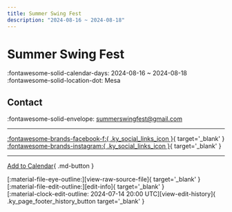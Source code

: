 ```yaml
---
title: Summer Swing Fest
description: "2024-08-16 ~ 2024-08-18"
---
```


# Summer Swing Fest 

:fontawesome-solid-calendar-days: 2024-08-16 ~ 2024-08-18  
:fontawesome-solid-location-dot: Mesa  

## Contact

:fontawesome-solid-envelope: <summerswingfest@gmail.com>  

---

 [:fontawesome-brands-facebook-f:{ .ky_social_links_icon }](https://www.facebook.com/profile.php?id=61556376145233){ target='_blank' } [:fontawesome-brands-instagram:{ .ky_social_links_icon }](https://instagram.com/summerswingfest){ target='_blank' }

---

[Add to Calendar](https://swing.news/ics/en/2024/us/summer-swing-fest-2024.ics){ .md-button }

<div class="ky_page_footer" markdown>
<div class="ky_page_footer_trailing" markdown="span">
[:material-file-eye-outline:][view-raw-source-file]{ target='_blank' }
[:material-file-edit-outline:][edit-info]{ target='_blank' }
</div>
<div class="ky_page_footer_leading" markdown="span">
[:material-clock-edit-outline: 2024-07-14 20:00 UTC][view-edit-history]{ .ky_page_footer_history_button target='_blank' }
</div>
</div>

[view-raw-source-file]: https://github.com/swingdance/events/blob/main/2024/us/summer-swing-fest-2024.json "View Raw Source File"
[edit-info]: https://github.com/swingdance/events/issues/new?assignees=&labels=update+event&projects=&template=03-update_entity.yml&title=%5B2024%2Fus%5D%20Summer%20Swing%20Fest&region=us&year=2024&id=summer-swing-fest-2024&name=Summer%20Swing%20Fest&org_id= "Edit Info"

[view-edit-history]: https://github.com/swingdance/events/commits/main/2024/us/summer-swing-fest-2024.json "View Edit History"
